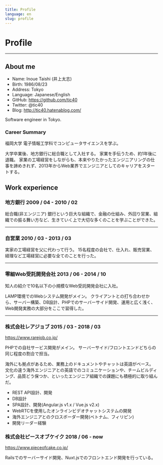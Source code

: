 ```yaml
---
title: Profile
language: en
slug: profile
---
```


# Profile

---

## About me

- Name: Inoue Taishi (井上太志)
- Birth: 1986/08/23
- Address: Tokyo
- Language: Japanese/English
- GitHub: https://github.com/tic40
- Twitter: @tic40
- Blog: http://tic40.hatenablog.com/

Software engineer in Tokyo.

### Career Summary

福岡大学 電子情報工学科でコンピュータサイエンスを学ぶ。

大学卒業後、地方銀行に総合職として入社する。
家業を手伝うため、約1年後に退職。
家業の工場経営をしながらも、本来やりたかったエンジニアリングの仕事を諦めきれず、2013年からWeb業界でエンジニアとしてのキャリアをスタートする。

## Work experience

### 地方銀行 2009 / 04 - 2010 / 02

総合職(非エンジニア)
銀行という巨大な組織で、金融の仕組み、外回り営業、組織での振る舞い方など、生きていく上で大切な多くのことを学ぶことができた。

---

### 自営業 2010 / 03 - 2013 / 03

実家の工場経営を父に代わって行う。
15名程度の会社で、仕入れ、販売営業、経理など工場経営に必要な全てのことを行った。

---

### 零細Web受託開発会社 2013 / 06 - 2014 / 10

知人の紹介で10名以下の小規模なWeb受託開発会社に入社。

LAMP環境でのWebシステム開発がメイン。
クライアントとの打ち合わせから、サーバー構築、DB設計、PHPでのサーバーサイド開発、運用と広く浅く、Web開発実務の大部分をここで習得した。

---

### 株式会社レアジョブ 2015 / 03 - 2018 / 03

https://www.rarejob.co.jp/

PHPでの自社サービス開発がメイン。
サーバーサイド/フロントエンドどちらの同じ程度の割合で担当。

海外にも拠点があるため、業務上のドキュメントやチャットは英語がベース。
文化の違う海外エンジニアとの英語でのコミュニケーションや、チームビルディング、品質どう保つか、といったエンジニア組織での課題にも積極的に取り組んだ。

- REST API設計、開発
- DB設計
- SPA設計、開発(Angular.js v1.x / Vue.js v2.x)
- WebRTCを使用したオンラインビデオチャットシステムの開発
- 海外エンジニアとのクロスボーダー開発(ベトナム、フィリピン)
- 開発リーダー経験

### 株式会社ピースオブケイク 2018 / 06 - now

https://www.pieceofcake.co.jp/

Railsでのサーバーサイド開発、Nuxt.jsでのフロントエンド開発を行っている。
